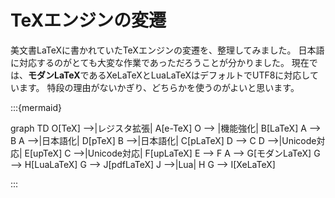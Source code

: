 # TeXエンジンの変遷

美文書LaTeXに書かれていたTeXエンジンの変遷を、整理してみました。
日本語に対応するのがとても大変な作業であっただろうことが分かりました。
現在では、**モダンLaTeX**であるXeLaTeXとLuaLaTeXはデフォルトでUTF8に対応しています。
特段の理由がないかぎり、どちらかを使うのがよいと思います。

:::{mermaid}

graph TD
    O[TeX] -->|レジスタ拡張| A[e-TeX]
    O --> |機能強化| B[LaTeX]
    A --> B
    A -->|日本語化| D[pTeX]
    B -->|日本語化| C[pLaTeX]
    D --> C
    D -->|Unicode対応| E[upTeX]
    C -->|Unicode対応| F[upLaTeX]
    E --> F
    A --> G[モダンLaTeX]
    G --> H[LuaLaTeX]
    G --> J[pdfLaTeX]
    J -->|Lua| H
    G --> I[XeLaTeX]

:::

